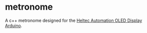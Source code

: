 # metronome
A c++ metronome designed for the [Heltec Automation OLED Display Arduino](https://heltec.org/project/wifi-kit-32/).
